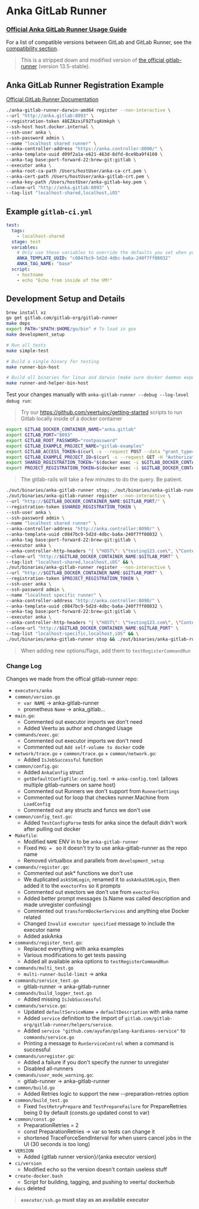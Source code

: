 # Anka GitLab Runner

### [Official Anka GitLab Runner Usage Guide](https://ankadocs.veertu.com/docs/ci-plugins-and-integrations/gitlab/)

For a list of compatible versions between GitLab and GitLab Runner, see the [compatibility section](https://docs.gitlab.com/runner/#compatibility-with-gitlab-versions).

> This is a stripped down and modified version of [the official gitlab-runner](https://github.com/gitlabhq/gitlab-runner/tree/13-2-stable) (version 13.5-stable).

## Anka GitLab Runner Registration Example

[Official GitLab Runner Documentation](https://docs.gitlab.com/runner/)

```bash
./anka-gitlab-runner-darwin-amd64 register --non-interactive \
--url "http://anka.gitlab:8093" \
--registration-token 48EZAzxiF92TsqAVmkph \
--ssh-host host.docker.internal \
--ssh-user anka \
--ssh-password admin \
--name "localhost shared runner" \
--anka-controller-address "https://anka.controller:8090/" \
--anka-template-uuid d09f2a1a-e621-463d-8dfd-8ce9ba9f4160 \
--anka-tag base:port-forward-22:brew-git:gitlab \
--executor anka \
--anka-root-ca-path /Users/hostUser/anka-ca-crt.pem \
--anka-cert-path /Users/hostUser/anka-gitlab-crt.pem \
--anka-key-path /Users/hostUser/anka-gitlab-key.pem \
--clone-url "http://anka.gitlab:8093" \
--tag-list "localhost-shared,localhost,iOS"
```

## Example `gitlab-ci.yml`

```yaml
test:
  tags:
    - localhost-shared
  stage: test
  variables:
    # Only use these variables to override the defaults you set when you register the runner.
    ANKA_TEMPLATE_UUID: "c0847bc9-5d2d-4dbc-ba6a-240f7ff08032"
    ANKA_TAG_NAME: "base"
  script:
    - hostname
    - echo "Echo from inside of the VM!"
```

## Development Setup and Details

```bash
brew install xz
go get gitlab.com/gitlab-org/gitlab-runner
make deps
export PATH="$PATH:$HOME/go/bin" # To load in gox
make development_setup

# Run all tests
make simple-test

# Build a single binary for testing
make runner-bin-host

# Build all binaries for linux and darwin (make sure docker daemon experimental = true)
make runner-and-helper-bin-host
```

Test your changes manually with `anka-gitlab-runner --debug --log-level debug run`:

> Try our https://github.com/veertuinc/getting-started scripts to run Gitlab locally inside of a docker container

```bash
export GITLAB_DOCKER_CONTAINER_NAME="anka.gitlab"
export GITLAB_PORT="8093"
export GITLAB_ROOT_PASSWORD="rootpassword"
export GITLAB_EXAMPLE_PROJECT_NAME="gitlab-examples"
export GITLAB_ACCESS_TOKEN=$(curl -s --request POST --data "grant_type=password&username=root&password=$GITLAB_ROOT_PASSWORD" http://$GITLAB_DOCKER_CONTAINER_NAME:$GITLAB_PORT/oauth/token | jq -r '.access_token')
export GITLAB_EXAMPLE_PROJECT_ID=$(curl -s --request GET -H "Authorization: Bearer $GITLAB_ACCESS_TOKEN" "http://$GITLAB_DOCKER_CONTAINER_NAME:$GITLAB_PORT/api/v4/projects" | jq -r ".[] | select(.name==\"$GITLAB_EXAMPLE_PROJECT_NAME\") | .id")
export SHARED_REGISTRATION_TOKEN="$(docker exec -i $GITLAB_DOCKER_CONTAINER_NAME bash -c "gitlab-rails runner -e production \"puts Gitlab::CurrentSettings.current_application_settings.runners_registration_token\"")"
export PROJECT_REGISTRATION_TOKEN=$(docker exec -i $GITLAB_DOCKER_CONTAINER_NAME bash -c "gitlab-rails runner -e production \"puts Project.find_by_id($GITLAB_EXAMPLE_PROJECT_ID).runners_token\"")
```

> The gitlab-rails will take a few minutes to do the query. Be patient.

```bash
./out/binaries/anka-gitlab-runner stop; ./out/binaries/anka-gitlab-runner unregister -n "localhost shared runner"; ./out/binaries/anka-gitlab-runner unregister -n "localhost specific runner"; rm -f ./out/binaries/anka-gitlab-runner; make runner-bin-host && \
./out/binaries/anka-gitlab-runner register --non-interactive \
--url "http://$GITLAB_DOCKER_CONTAINER_NAME:$GITLAB_PORT/" \
--registration-token $SHARED_REGISTRATION_TOKEN \
--ssh-user anka \
--ssh-password admin \
--name "localhost shared runner" \
--anka-controller-address "http://anka.controller:8090/" \
--anka-template-uuid c0847bc9-5d2d-4dbc-ba6a-240f7ff08032 \
--anka-tag base:port-forward-22:brew-git:gitlab \
--executor anka \
--anka-controller-http-headers "{ \"HOST\": \"testing123.com\", \"Content-Typee\": \"test\" }" \
--clone-url "http://$GITLAB_DOCKER_CONTAINER_NAME:$GITLAB_PORT" \
--tag-list "localhost-shared,localhost,iOS" && \
./out/binaries/anka-gitlab-runner register --non-interactive \
--url "http://$GITLAB_DOCKER_CONTAINER_NAME:$GITLAB_PORT" \
--registration-token $PROJECT_REGISTRATION_TOKEN \
--ssh-user anka \
--ssh-password admin \
--name "localhost specific runner" \
--anka-controller-address "http://anka.controller:8090/" \
--anka-template-uuid c0847bc9-5d2d-4dbc-ba6a-240f7ff08032 \
--anka-tag base:port-forward-22:brew-git:gitlab \
--executor anka \
--anka-controller-http-headers "{ \"HOST\": \"testing123.com\", \"Content-Typee\": \"test\" }" \
--clone-url "http://$GITLAB_DOCKER_CONTAINER_NAME:$GITLAB_PORT" \
--tag-list "localhost-specific,localhost,iOS" && \
./out/binaries/anka-gitlab-runner stop && ./out/binaries/anka-gitlab-runner --debug --log-level debug run
```

> When adding new options/flags, add them to `testRegisterCommandRun`

### Change Log

Changes we made from the offical gitlab-runner repo:

  - `executors/anka`
  - `common/version.go`
      - `var NAME` -> anka-gitlab-runner
      - prometheus `Name` -> anka_gitlab...
  - `main.go`: 
      - Commented out executor imports we don't need
      - Added Veertu as author and changed Usage
  - `commands/exec.go`: 
      - Commented out executor imports we don't need
      - Commented out `Add self-volume to docker` code
  - `network/trace.go` + `common/trace.go` + `common/network.go`: 
      - Added `IsJobSuccessful` function
  - `common/config.go`: 
      - Added `AnkaConfig` struct
      - `getDefaultConfigFile`: `config.toml` -> `anka-config.toml` (allows multiple gitlab-runners on same host)
      - Commented out Runners we don't support from `RunnerSettings`
      - Commented out for loop that checkes runner.Machine from `LoadConfig`
      - Commented out any structs and funcs we don't use
  - `common/config_test.go`: 
      - Added `TestConfigParse` tests for anka since the default didn't work after pulling out docker
  - `Makefile`: 
      - Modified `NAME` ENV in  to be `anka-gitlab-runner`
      - Fixed `PKG = ` so it doesn't try to use anka-gitlab-runner as the repo name
      - Removed virtualbox and parallels from `development_setup`
  - `commands/register.go`: 
      - Commented out ask* functions we don't use
      - We duplicated `askSSHLogin`, renamed it to `askAnkaSSHLogin`, then added it to the `exectorFns` so it prompts
      - Commented out exectors we don't use from `exectorFns`
      - Added better prompt messages (s.Name was called description and made unregister confusing)
      - Commented out `transformDockerServices` and anything else Docker related
      - Changed `Invalid executor specified` message to include the executor name
      - Added askAnka
  - `commands/register_test.go`:
      - Replaced everything with anka examples
      - Various modifications to get tests passing
      - Added all available anka options to `testRegisterCommandRun`
  - `commands/multi_test.go`
      - `multi-runner-build-limit` -> anka
  - `commands/service_test.go`
      - gitlab-runner -> anka-gitlab-runner
  - `commands/build_logger_test.go`
      - Added missing `IsJobSuccessful`
  - `commands/service.go`:
      - Updated `defaultServiceName` + `defaultDescription` with anka name
      - Added `service` definition to the import of `gitlab.com/gitlab-org/gitlab-runner/helpers/service`.
      - Added `service "github.com/ayufan/golang-kardianos-service"` to `commands/service.go`
      - Printing a message to `RunServiceControl` when a command is successful
  - `commands/unregister.go`: 
      - Added a failure if you don't specify the runner to unregister
      - Disabled all-runners
  - `commands/user_mode_warning.go`: 
      - gitlab-runner -> anka-gitlab-runner
  - `common/build.go`
      - Added Retries logic to support the new --preparation-retries option
  - `common/build_test.go`
      - Fixed `TestRetryPrepare` and `TestPrepareFailure` for PrepareRetries being 0 by default (consts.go updated const to var)
  - `common/const.go`
      - PreparationRetries = 2
      - const PreparationRetries -> var so tests can change it
      - shortened TraceForceSendInterval for when users cancel jobs in the UI (30 seconds is too long)
  - `VERSION`
      - Added {gitlab runner version}/{anka executor version}
  - `ci/version`
      - Modified echo so the version doesn't contain useless stuff
  - `create-docker.bash`
      - Script for building, tagging, and pushing to veertu/ dockerhub
  - `docs` deleted

> **`executor/ssh.go` must stay as an available executor**